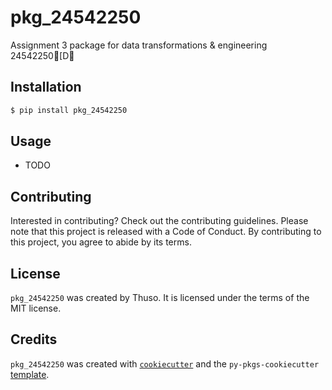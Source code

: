 # pkg_24542250

Assignment 3 package for data transformations & engineering 24542250[D

## Installation

```bash
$ pip install pkg_24542250
```

## Usage

- TODO

## Contributing

Interested in contributing? Check out the contributing guidelines. Please note that this project is released with a Code of Conduct. By contributing to this project, you agree to abide by its terms.

## License

`pkg_24542250` was created by Thuso. It is licensed under the terms of the MIT license.

## Credits

`pkg_24542250` was created with [`cookiecutter`](https://cookiecutter.readthedocs.io/en/latest/) and the `py-pkgs-cookiecutter` [template](https://github.com/py-pkgs/py-pkgs-cookiecutter).
